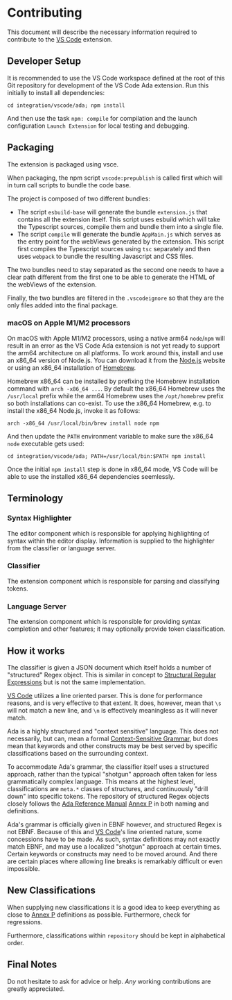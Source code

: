 # Contributing

This document will describe the necessary information required to contribute to the [VS Code](https://code.visualstudio.com/) extension.

## Developer Setup

It is recommended to use the VS Code workspace defined at the root of this Git
repository for development of the VS Code Ada extension. Run this initially to install all dependencies:

```
cd integration/vscode/ada; npm install
```

And then use the task `npm: compile` for compilation and the launch
configuration `Launch Extension` for local testing and debugging.

## Packaging

The extension is packaged using vsce.

When packaging, the npm script `vscode:prepublish` is called first which will in turn call scripts to bundle the code base.

The project is composed of two different bundles:

-   The script `esbuild-base` will generate the bundle `extension.js` that contains all the extension itself. This script uses esbuild which will take the Typescript sources, compile them and bundle them into a single file.
-   The script `compile` will generate the bundle `AppMain.js` which serves as the entry point for the webViews generated by the extension. This script first compiles the Typescript sources using `tsc` separately and then uses `webpack` to bundle the resulting Javascript and CSS files.

The two bundles need to stay separated as the second one needs to have a clear path different from the first one to be able to generate the HTML of the webViews of the extension.

Finally, the two bundles are filtered in the `.vscodeignore` so that they are the only files added into the final package.

### macOS on Apple M1/M2 processors

On macOS with Apple M1/M2 processors, using a native arm64 `node`/`npm` will
result in an error as the VS Code Ada extension is not yet ready to support the
arm64 architecture on all platforms. To work around this, install and use an
x86_64 version of Node.js. You can download it from the
[Node.js](https://nodejs.org/en/download) website or using an x86_64
installation of [Homebrew](https://brew.sh/).

Homebrew x86_64 can be installed by prefixing the Homebrew installation command
with `arch -x86_64 ...`. By default the x86_64 Homebrew uses the `/usr/local`
prefix while the arm64 Homebrew uses the `/opt/homebrew` prefix so both
installations can co-exist. To use the x86_64 Homebrew, e.g. to install the
x86_64 Node.js, invoke it as follows:

```
arch -x86_64 /usr/local/bin/brew install node npm
```

And then update the `PATH` environment variable to make sure the x86_64 `node` executable gets used:

```
cd integration/vscode/ada; PATH=/usr/local/bin:$PATH npm install
```

Once the initial `npm install` step is done in x86_64 mode, VS Code will be able
to use the installed x86_64 dependencies seemlessly.

## Terminology

### Syntax Highlighter

The editor component which is responsible for applying highlighting of syntax within the editor display. Information is supplied to the highlighter from the classifier or language server.

### Classifier

The extension component which is responsible for parsing and classifying tokens.

### Language Server

The extension component which is responsible for providing syntax completion and other features; it may optionally provide token classification.

## How it works

The classifier is given a JSON document which itself holds a number of "structured" Regex object. This is similar in concept to [Structural Regular Expressions](http://doc.cat-v.org/bell_labs/structural_regexps/se.pdf) but is not the same implementation.

[VS Code](https://code.visualstudio.com/) utilizes a line oriented parser. This is done for performance reasons, and is very effective to that extent. It does, however, mean that `\s` will not match a new line, and `\n` is effectively meaningless as it will never match.

Ada is a highly structured and "context sensitive" language. This does not necessarily, but can, mean a formal [Context-Sensitive Grammar](https://en.wikipedia.org/wiki/Context-sensitive_grammar), but does mean that keywords and other constructs may be best served by specific classifications based on the surrounding context.

To accommodate Ada's grammar, the classifier itself uses a structured approach, rather than the typical "shotgun" approach often taken for less grammatically complex language. This means at the highest level, classifications are `meta.*` classes of structures, and continuously "drill down" into specific tokens. The repository of structured Regex objects closely follows the [Ada Reference Manual](http://ada-auth.org/standards/rm12_w_tc1/html/RM-TOC.html) [Annex P](http://ada-auth.org/standards/rm12_w_tc1/html/RM-P.html) in both naming and definitions.

Ada's grammar is officially given in EBNF however, and structured Regex is not EBNF. Because of this and [VS Code](https://code.visualstudio.com/)'s line oriented nature, some concessions have to be made. As such, syntax definitions may not exactly match EBNF, and may use a localized "shotgun" approach at certain times. Certain keywords or constructs may need to be moved around. And there are certain places where allowing line breaks is remarkably difficult or even impossible.

## New Classifications

When supplying new classifications it is a good idea to keep everything as close to [Annex P](http://ada-auth.org/standards/rm12_w_tc1/html/RM-P.html) definitions as possible. Furthermore, check for regressions.

Furthermore, classifications within `repository` should be kept in alphabetical order.

## Final Notes

Do not hesitate to ask for advice or help. _Any_ working contributions are greatly appreciated.
